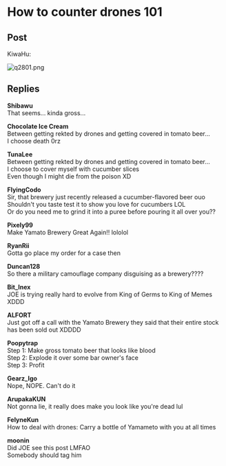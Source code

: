 # How to counter drones 101
## Post
KiwaHu:<br>


![q2801.png](im_posts/Misc./attachments/q2801.png)
## Replies
**Shibawu**<br>
That seems... kinda gross...

**Chocolate Ice Cream**<br>
Between getting rekted by drones and getting covered in tomato beer...<br>
I choose death 0rz

**TunaLee**<br>
Between getting rekted by drones and getting covered in tomato beer...<br>
I choose to cover myself with cucumber slices<br>
Even though I might die from the poison XD

**FlyingCodo**<br>
Sir, that brewery just recently released a cucumber-flavored beer ouo<br>
Shouldn't you taste test it to show you love for cucumbers LOL<br>
Or do you need me to grind it into a puree before pouring it all over you??

**Pixely99**<br>
Make Yamato Brewery Great Again!! lololol

**RyanRii**<br>
Gotta go place my order for a case then

**Duncan128**<br>
So there a military camouflage company disguising as a brewery????

**Bit_Inex**<br>
JOE is trying really hard to evolve from King of Germs to King of Memes XDDD

**ALFORT**<br>
Just got off a call with the Yamato Brewery they said that their entire stock has been sold out XDDDD

**Poopytrap**<br>
Step 1: Make gross tomato beer that looks like blood<br>
Step 2: Explode it over some bar owner's face<br>
Step 3: Profit

**Gearz_Igo**<br>
Nope, NOPE. Can't do it 

**ArupakaKUN**<br>
Not gonna lie, it really does make you look like you're dead lul

**FelyneKun**<br>
How to deal with drones: Carry a bottle of Yamameto with you at all times

**moonin**<br>
Did JOE see this post LMFAO<br>
Somebody should tag him

